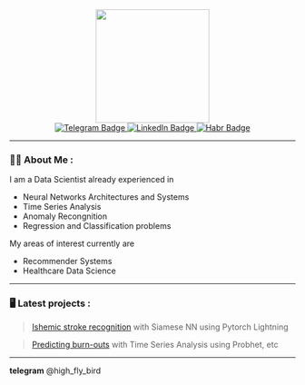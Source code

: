 <div id="header" align="center">
  <img src="https://user-images.githubusercontent.com/65508302/220957864-ccb25d11-4414-40a8-aeb8-88483a33c9fb.png" width="200"/>
  
  <div id="badges">
  <a href="https://t.me/high_fly_bird">
    <img src="https://img.shields.io/badge/Telegram-blue?logo=telegram&logoColor=white" alt="Telegram Badge"/>
  </a>
  <a href="https://www.linkedin.com/in/olga-lipina-405645234/">
    <img src="https://img.shields.io/badge/LinkedIn-orange?style=for-the-badge&logo=linkedin&logoColor=white" alt="LinkedIn Badge"/>
  </a>
  <a href="https://habr.com/ru/users/high_fly/posts/">
    <img src="https://img.shields.io/badge/Habr-blue?style=for-the-badge&logo=Habr&logoColor=white" alt="Habr Badge"/>
  </a>
</div>
</div>

---

### :woman_technologist: About Me :

I am a Data Scientist already experienced in
- Neural Networks Architectures and Systems
- Time Series Analysis
- Anomaly Recongnition
- Regression and Classification problems

My areas of interest currently are
- Recommender Systems
- Healthcare Data Science
---
### 🖥️ Latest projects :
> <a href="https://github.com/Anna-Pinewood/Ischemic_Stroke_Prediction">Ishemic stroke recognition</a> with Siamese NN using Pytorch Lightning

> <a href="https://github.com/Anna-Pinewood/future_design_hackaton_4"> Predicting burn-outs</a> with Time Series Analysis using Probhet, etc
---
**telegram** @high_fly_bird

  
  

